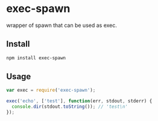 exec-spawn
==========

wrapper of spawn that can be used as exec.

## Install
```bash
npm install exec-spawn
```

## Usage
```javascript
var exec = require('exec-spawn');

exec('echo', ['test'], function(err, stdout, stderr) {
  console.dir(stdout.toString()); // 'test\n'
});
```
